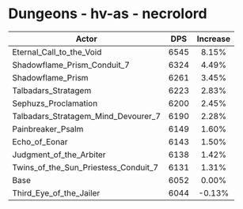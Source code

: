 # Dungeons - hv-as - necrolord
| Actor | DPS | Increase |
|---|:---:|:---:|
|Eternal_Call_to_the_Void|6545|8.15%|
|Shadowflame_Prism_Conduit_7|6324|4.49%|
|Shadowflame_Prism|6261|3.45%|
|Talbadars_Stratagem|6223|2.83%|
|Sephuzs_Proclamation|6200|2.45%|
|Talbadars_Stratagem_Mind_Devourer_7|6190|2.28%|
|Painbreaker_Psalm|6149|1.60%|
|Echo_of_Eonar|6143|1.50%|
|Judgment_of_the_Arbiter|6138|1.42%|
|Twins_of_the_Sun_Priestess_Conduit_7|6131|1.31%|
|Base|6052|0.00%|
|Third_Eye_of_the_Jailer|6044|-0.13%|
